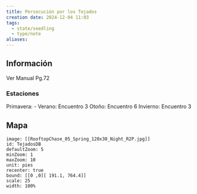 ```yaml
---
title: Persecución por los Tejados
creation date: 2024-12-04 11:03
tags:
  - state/seedling
  - type/note
aliases:
---
```

## Información

Ver Manual Pg.72

### Estaciones

Primavera: -
Verano: Encuentro 3
Otoño: Encuentro 6
Invierno: Encuentro 3

## Mapa

```leaflet
image: [[RooftopChase_05_Spring_120x30_Night_R2P.jpg]]
id: TejadosDB
defaultZoom: 5
minZoom: 1
maxZoom: 10
unit: pies
recenter: true
bound: [[0 ,0][ 191.1, 764.4]]
scale: 25
width: 100%
```